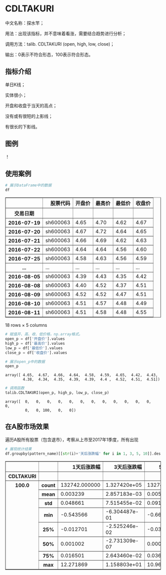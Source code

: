 
# CDLTAKURI
中文名称：探水竿；

用法：出现该指标，并不意味着看涨，需要结合趋势进行分析；

调用方法：talib. CDLTAKURI (open, high, low, close)；

输出：0表示不符合形态，100表示符合形态。

## 指标介绍
单日K线；

实体很小；

开盘和收盘于当天的高点；

没有或有很短的上影线；

有很长的下影线。

## 图例

！[](TA-Lib-in-chinese/assets/CDLTAKURI_sh600063.png)

## 使用案例


```python
# 展示DataFrame中的数据
df
```




<div>
<table border="1" class="dataframe">
  <thead>
    <tr style="text-align: right;">
      <th></th>
      <th>股票代码</th>
      <th>开盘价</th>
      <th>最高价</th>
      <th>最低价</th>
      <th>收盘价</th>
    </tr>
    <tr>
      <th>交易日期</th>
      <th></th>
      <th></th>
      <th></th>
      <th></th>
      <th></th>
    </tr>
  </thead>
  <tbody>
    <tr>
      <th>2016-07-19</th>
      <td>sh600063</td>
      <td>4.65</td>
      <td>4.70</td>
      <td>4.62</td>
      <td>4.67</td>
    </tr>
    <tr>
      <th>2016-07-20</th>
      <td>sh600063</td>
      <td>4.67</td>
      <td>4.72</td>
      <td>4.64</td>
      <td>4.65</td>
    </tr>
    <tr>
      <th>2016-07-21</th>
      <td>sh600063</td>
      <td>4.66</td>
      <td>4.69</td>
      <td>4.62</td>
      <td>4.63</td>
    </tr>
    <tr>
      <th>2016-07-22</th>
      <td>sh600063</td>
      <td>4.64</td>
      <td>4.64</td>
      <td>4.56</td>
      <td>4.60</td>
    </tr>
    <tr>
      <th>2016-07-25</th>
      <td>sh600063</td>
      <td>4.58</td>
      <td>4.63</td>
      <td>4.56</td>
      <td>4.59</td>
    </tr>
    <tr>
      <th>...</th>
      <td>...</td>
      <td>...</td>
      <td>...</td>
      <td>...</td>
      <td>...</td>
    </tr>
    <tr>
      <th>2016-08-05</th>
      <td>sh600063</td>
      <td>4.39</td>
      <td>4.43</td>
      <td>4.35</td>
      <td>4.42</td>
    </tr>
    <tr>
      <th>2016-08-08</th>
      <td>sh600063</td>
      <td>4.40</td>
      <td>4.52</td>
      <td>4.37</td>
      <td>4.51</td>
    </tr>
    <tr>
      <th>2016-08-09</th>
      <td>sh600063</td>
      <td>4.52</td>
      <td>4.52</td>
      <td>4.47</td>
      <td>4.51</td>
    </tr>
    <tr>
      <th>2016-08-10</th>
      <td>sh600063</td>
      <td>4.51</td>
      <td>4.57</td>
      <td>4.48</td>
      <td>4.49</td>
    </tr>
    <tr>
      <th>2016-08-11</th>
      <td>sh600063</td>
      <td>4.51</td>
      <td>4.58</td>
      <td>4.48</td>
      <td>4.55</td>
    </tr>
  </tbody>
</table>
<p>18 rows × 5 columns</p>
</div>




```python
# 赋值开、高、收、低价格，np.array格式。
open_p = df['开盘价'].values
high_p = df['最高价'].values
low_p = df['最低价'].values
close_p = df['收盘价'].values
```


```python
# 展示open_p中的数据
open_p
```




    array([ 4.65,  4.67,  4.66,  4.64,  4.58,  4.59,  4.65,  4.42,  4.43,
            4.38,  4.34,  4.35,  4.39,  4.39,  4.4 ,  4.52,  4.51,  4.51])




```python
# 调用函数
talib.CDLTAKURI(open_p, high_p, low_p, close_p)
```




    array([  0,   0,   0,   0,   0,   0,   0,   0,   0,   0,   0,   0,   0,
             0,   0, 100,   0,   0])



## 在A股市场效果
遍历A股所有股票（包含退市），考察从上市至2017年1季度，所有出现


```python
# 展现统计结果
df.groupby(pattern_name)[[str(i)+'天后涨跌幅' for i in 1, 3, 5, 10]].describe()
```




<div>
<table border="1" class="dataframe">
  <thead>
    <tr style="text-align: right;">
      <th></th>
      <th></th>
      <th>1天后涨跌幅</th>
      <th>3天后涨跌幅</th>
      <th>5天后涨跌幅</th>
      <th>10天后涨跌幅</th>
    </tr>
    <tr>
      <th>CDLTAKURI</th>
      <th></th>
      <th></th>
      <th></th>
      <th></th>
      <th></th>
    </tr>
  </thead>
  <tbody>
    <tr>
      <th rowspan="8" valign="top">100.0</th>
      <th>count</th>
      <td>132742.000000</td>
      <td>1.327420e+05</td>
      <td>132742.000000</td>
      <td>132742.000000</td>
    </tr>
    <tr>
      <th>mean</th>
      <td>0.003239</td>
      <td>2.857183e-03</td>
      <td>0.005568</td>
      <td>0.009105</td>
    </tr>
    <tr>
      <th>std</th>
      <td>0.048661</td>
      <td>7.515455e-02</td>
      <td>0.091139</td>
      <td>0.125261</td>
    </tr>
    <tr>
      <th>min</th>
      <td>-0.543566</td>
      <td>-6.304487e-01</td>
      <td>-0.666191</td>
      <td>-0.744156</td>
    </tr>
    <tr>
      <th>25%</th>
      <td>-0.012701</td>
      <td>-2.525246e-02</td>
      <td>-0.032257</td>
      <td>-0.047708</td>
    </tr>
    <tr>
      <th>50%</th>
      <td>0.001002</td>
      <td>-2.731309e-07</td>
      <td>0.000001</td>
      <td>0.000856</td>
    </tr>
    <tr>
      <th>75%</th>
      <td>0.016501</td>
      <td>2.643460e-02</td>
      <td>0.036351</td>
      <td>0.053599</td>
    </tr>
    <tr>
      <th>max</th>
      <td>12.271869</td>
      <td>1.158803e+01</td>
      <td>10.965817</td>
      <td>11.146967</td>
    </tr>
  </tbody>
</table>
</div>




```python

```
